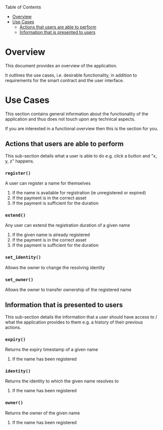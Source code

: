 Table of Contents
- [Overview](#overview)
- [Use Cases](#use-cases)
  - [Actions that users are able to perform](#actions-that-users-are-able-to-perform)
  - [Information that is presented to users](#information-that-is-presented-to-users)

# Overview

This document provides an overview of the application.

It outlines the use cases, i.e. desirable functionality, in addition to requirements for the smart contract and the user interface.

# Use Cases

This section contains general information about the functionality of the application and thus does not touch upon any technical aspects.

If you are interested in a functional overview then this is the section for you.

## Actions that users are able to perform

This sub-section details what a user is able to do e.g. click a button and "x, y, z" happens.

### `register()`

A user can register a name for themselves

1. If the name is available for registration (ie unregistered or expired)
2. If the payment is in the correct asset
3. If the payment is sufficient for the duration

### `extend()`

Any user can extend the registration duration of a given name

1. If the given name is already registered
2. If the payment is in the correct asset
3. If the payment is sufficient for the duration

### `set_identity()`

Allows the owner to change the resolving identity

### `set_owner()`

Allows the owner to transfer ownership of the registered name

## Information that is presented to users

This sub-section details the information that a user should have access to / what the application provides to them e.g. a history of their previous actions.

### `expiry()`

Returns the expiry timestamp of a given name

1. If the name has been registered

### `identity()`

Returns the identity to which the given name resolves to

1. If the name has been registered

### `owner()`

Returns the owner of the given name

1. If the name has been registered